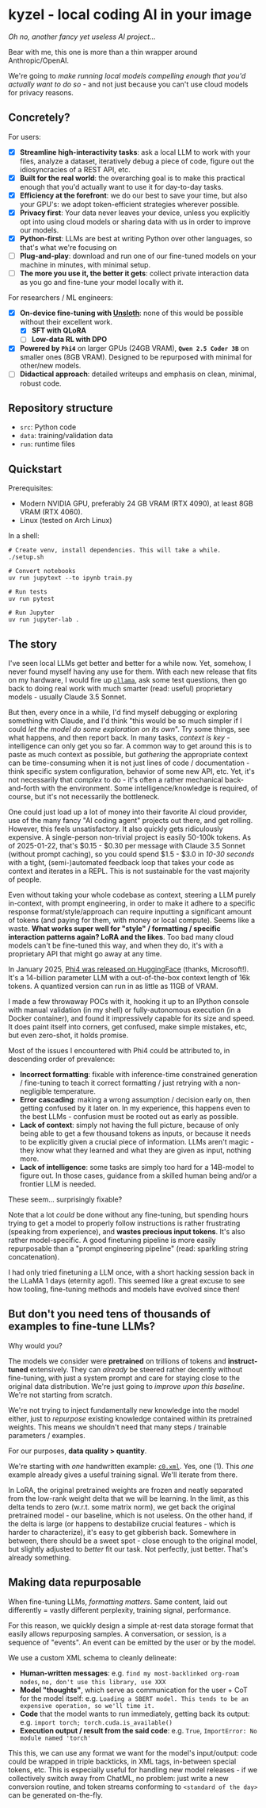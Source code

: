 # kyzel - local coding AI in your image

_Oh no, another fancy yet useless AI project..._

Bear with me, this one is more than a thin wrapper around Anthropic/OpenAI.

We're going to *make running local models compelling enough that you'd actually want to do so* - and not just because you can't use cloud models for privacy reasons.

## Concretely?

For users:
- [X] **Streamline high-interactivity tasks**: ask a local LLM to work with your files, analyze a dataset, iteratively debug a piece of code, figure out the idiosyncracies of a REST API, etc.
- [X] **Built for the real world**: the overarching goal is to make this practical enough that you'd actually want to use it for day-to-day tasks.
- [X] **Efficiency at the forefront**: we do our best to save your time, but also your GPU's: we adopt token-efficient strategies wherever possible.
- [X] **Privacy first**: Your data never leaves your device, unless you explicitly opt into using cloud models or sharing data with us in order to improve our models.
- [X] **Python-first**: LLMs are best at writing Python over other languages, so that's what we're focusing on
- [ ] **Plug-and-play**: download and run one of our fine-tuned models on your machine in minutes, with minimal setup.
- [ ] **The more you use it, the better it gets**: collect private interaction data as you go and fine-tune your model locally with it.

For researchers / ML engineers:
- [X] **On-device fine-tuning with [Unsloth](https://unsloth.ai/)**: none of this would be possible without their excellent work.
  - [X] **SFT with QLoRA**
  - [ ] **Low-data RL with DPO**
- [X] **Powered by `Phi4`** on larger GPUs (24GB VRAM), **`Qwen 2.5 Coder 3B`** on smaller ones (8GB VRAM). Designed to be repurposed with minimal for other/new models.
- [ ] **Didactical approach**: detailed writeups and emphasis on clean, minimal, robust code.

## Repository structure

- `src`: Python code
- `data`: training/validation data
- `run`: runtime files


## Quickstart

Prerequisites:
- Modern NVIDIA GPU, preferably 24 GB VRAM (RTX 4090), at least 8GB VRAM (RTX 4060).
- Linux (tested on Arch Linux)

In a shell:
```
# Create venv, install dependencies. This will take a while.
./setup.sh

# Convert notebooks
uv run jupytext --to ipynb train.py

# Run tests
uv run pytest

# Run Jupyter
uv run jupyter-lab .
```



## The story

I've seen local LLMs get better and better for a while now. Yet, somehow, I never found myself having any use for them. With each new release that fits on my hardware, I would fire up [`ollama`](https://github.com/ollama/ollama), ask some test questions, then go back to doing real work with much smarter (read: useful) proprietary models - usually Claude 3.5 Sonnet.

But then, every once in a while, I'd find myself debugging or exploring something with Claude, and I'd think "this would be so much simpler if I could _let the model do some exploration on its own_". Try some things, see what happens, and then report back. In many tasks, *context is key* - intelligence can only get you so far. A common way to get around this is to paste as much context as possible, but _gathering_ the appropriate context can be time-consuming when it is not just lines of code / documentation - think specific system configuration, behavior of some new API, etc. Yet, it's not necessarily that _complex_ to do - it's often a rather mechanical back-and-forth with the environment. Some intelligence/knowledge is required, of course, but it's not necessarily the bottleneck.

One could just load up a lot of money into their favorite AI cloud provider, use of the many fancy "AI coding agent" projects out there, and get rolling. However, this feels unsatisfactory. It also quickly gets ridiculously expensive. A single-person non-trivial project is easily 50-100k tokens. As of 2025-01-22, that's $0.15 - $0.30 per message with Claude 3.5 Sonnet (without prompt caching), so you could spend $1.5 - $3.0 in _10-30 seconds_ with a tight, (semi-)automated feedback loop that takes your code as context and iterates in a REPL. This is not sustainable for the vast majority of people.

Even without taking your whole codebase as context, steering a LLM purely in-context, with prompt engineering, in order to make it adhere to a specific response format/style/approach can require inputting a significant amount of tokens (and paying for them, with money or local compute). Seems like a waste. **What works super well for "style" / formatting / specific interaction patterns again? LoRA and the likes**. Too bad many cloud models can't be fine-tuned this way, and when they do, it's with a proprietary API that might go away at any time.

In January 2025, [Phi4 was released on HuggingFace](https://huggingface.co/microsoft/phi-4) (thanks, Microsoft!). It's a 14-billion parameter LLM with a out-of-the-box context length of 16k tokens. A quantized version can run in as little as 11GB of VRAM.

I made a few throwaway POCs with it, hooking it up to an IPython console with manual validation (in my shell) or fully-autonomous execution (in a Docker container), and found it impressively capable for its size and speed. It does paint itself into corners, get confused, make simple mistakes, etc, but even zero-shot, it holds promise.

Most of the issues I encountered with Phi4 could be attributed to, in descending order of prevalence:
- **Incorrect formatting**: fixable with inference-time constrained generation / fine-tuning to teach it correct formatting / just retrying with a non-negligible temperature.
- **Error cascading**: making a wrong assumption / decision early on, then getting confused by it later on. In my experience, this happens even to the best LLMs - confusion must be rooted out as early as possible.
- **Lack of context**: simply not having the full picture, because of only being able to get a few thousand tokens as inputs, or because it needs to be explicitly given a crucial piece of information. LLMs aren't magic - they know what they learned and what they are given as input, nothing more.
- **Lack of intelligence**: some tasks are simply too hard for a 14B-model to figure out. In those cases, guidance from a skilled human being and/or a frontier LLM is needed.

These seem... surprisingly fixable?

Note that a lot _could_ be done without any fine-tuning, but spending hours trying to get a model to properly follow instructions is rather frustrating (speaking from experience), and **wastes precious input tokens**. It's also rather model-specific. A good finetuning pipeline is more easily repurposable than a "prompt engineering pipeline" (read: sparkling string concatenation).

I had only tried finetuning a LLM once, with a short hacking session back in the LLaMA 1 days (eternity ago!). This seemed like a great excuse to see how tooling, fine-tuning methods and models have evolved since then!


## But don't you need tens of thousands of examples to fine-tune LLMs?

Why would you?

The models we consider were **pretrained** on trillions of tokens and **instruct-tuned** extensively. They can _already_ be steered rather decently without fine-tuning, with just a system prompt and care for staying close to the original data distribution. We're just going to _improve upon this baseline_. We're not starting from scratch.

We're not trying to inject fundamentally new knowledge into the model either, just to _repurpose_ existing knowledge contained within its pretrained weights. This means we shouldn't need that many steps / trainable parameters / examples.

For our purposes, **data quality > quantity**.

We're starting with _one_ handwritten example: [`c0.xml`](./data/c0.xml). Yes, one (1). This _one_ example already gives a useful training signal. We'll iterate from there.

In LoRA, the original pretrained weights are frozen and neatly separated from the low-rank weight delta that we will be learning. In the limit, as this delta tends to zero (w.r.t. some matrix norm), we get back the original pretrained model - our baseline, which is not useless. On the other hand, if the delta is large (or happens to destabilize crucial features - which is harder to characterize), it's easy to get gibberish back. Somewhere in between, there should be a sweet spot - close enough to the original model, but slightly adjusted to _better_ fit our task. Not perfectly, just better. That's already something.

## Making data repurposable

When fine-tuning LLMs, *formatting matters*. Same content, laid out differently = vastly different perplexity, training signal, performance.

For this reason, we quickly design a simple at-rest data storage format that easily allows repurposing samples. A conversation, or session, is a sequence of "events". An event can be emitted by the user or by the model.

We use a custom XML schema to cleanly delineate:
- **Human-written messages**: e.g. `find my most-backlinked org-roam nodes`, `no, don't use this library, use XXX`
- **Model "thoughts"**, which serve as communication for the user + CoT for the model itself: e.g. `Loading a SBERT model. This tends to be an expensive operation, so we'll time it.`
- **Code** that the model wants to run immediately, getting back its output: e.g. `import torch; torch.cuda.is_available()`
- **Execution output / result from the said code**: e.g. `True`, `ImportError: No module named 'torch'`

This this, we can use any format we want for the model's input/output: code could be wrapped in triple backticks, in XML tags, in-between special tokens, etc. This is especially useful for handling new model releases - if we collectively switch away from ChatML, no problem: just write a new conversion routine, and token streams conforming to `<standard of the day>` can be generated on-the-fly.
